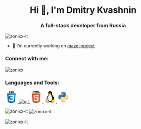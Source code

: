 <h1 align="center">Hi 👋, I'm Dmitry Kvashnin</h1>
<h3 align="center">A full-stack developer from Russia</h3>

<p align="left"> <img src="https://komarev.com/ghpvc/?username=zonixx-it&label=Profile%20views&color=0e75b6&style=flat" alt="zonixx-it" /> </p>

- 🔭 I’m currently working on [maze-project](https://github.com/zonixx-it/maze-project)

<h3 align="left">Connect with me:</h3>
<p align="left">
<a href="https://www.leetcode.com/zonixx" target="blank"><img align="center" src="https://raw.githubusercontent.com/rahuldkjain/github-profile-readme-generator/master/src/images/icons/Social/leet-code.svg" alt="zonixx" height="30" width="40" /></a>
</p>

<h3 align="left">Languages and Tools:</h3>
<p align="left"> <a href="https://www.w3schools.com/css/" target="_blank" rel="noreferrer"> <img src="https://raw.githubusercontent.com/devicons/devicon/master/icons/css3/css3-original-wordmark.svg" alt="css3" width="40" height="40"/> </a> <a href="https://git-scm.com/" target="_blank" rel="noreferrer"> <img src="https://www.vectorlogo.zone/logos/git-scm/git-scm-icon.svg" alt="git" width="40" height="40"/> </a> <a href="https://www.w3.org/html/" target="_blank" rel="noreferrer"> <img src="https://raw.githubusercontent.com/devicons/devicon/master/icons/html5/html5-original-wordmark.svg" alt="html5" width="40" height="40"/> </a> <a href="https://www.linux.org/" target="_blank" rel="noreferrer"> <img src="https://raw.githubusercontent.com/devicons/devicon/master/icons/linux/linux-original.svg" alt="linux" width="40" height="40"/> </a> <a href="https://www.python.org" target="_blank" rel="noreferrer"> <img src="https://raw.githubusercontent.com/devicons/devicon/master/icons/python/python-original.svg" alt="python" width="40" height="40"/> </a> </p>

<p><img align="left" src="https://github-readme-stats.vercel.app/api/top-langs?username=zonixx-it&show_icons=true&locale=en&layout=compact" alt="zonixx-it" /></p>

<p>&nbsp;<img align="center" src="https://github-readme-stats.vercel.app/api?username=zonixx-it&show_icons=true&locale=en" alt="zonixx-it" /></p>

<p><img align="center" src="https://github-readme-streak-stats.herokuapp.com/?user=zonixx-it&" alt="zonixx-it" /></p>
